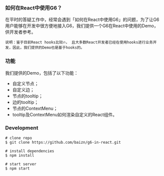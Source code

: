### 如何在React中使用G6？
在平时的答疑工作中，经常会遇到「如何在React中使用G6」的问题，为了让G6用户能够在开发中很方便地接入G6，我们提供一个G6在React中使用的Demo，供开发者参考。

`说明：鉴于目前React hooks比较🔥， 且大多数React开发者已经在使用hooks进行业务开发，因此，我们提供的Demo也是基于hooks的。`

### 功能
我们提供的Demo，包括了以下功能：
- 自定义节点；
- 自定义边；
- 节点的tooltip；
- 边的tooltip；
- 节点的ContextMenu；
- tooltip及ContextMenu如何渲染自定义的React组件。

### Development
```
# clone repo
$ git clone https://github.com/baizn/g6-in-react.git

# install dependencies
$ npm install

# start server
$ npm start

```